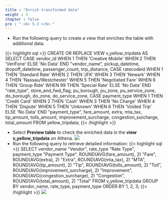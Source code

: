 ```yaml
---
title : "Enrich transformed data"
weight : 3
chapter : false
pre : " <b> 5.3 </b> "
---
```

- Run the following query to create a view that enriches the table with additional data.

{{< highlight sql >}}
CREATE OR REPLACE VIEW v_yellow_tripdata
AS
SELECT CASE vendor_id
            WHEN 1 THEN 'Creative Mobile'
            WHEN 2 THEN 'VeriFone'
            ELSE 'No Data'
       END "vendor_name",
       pickup_datetime,
       dropoff_datetime,
       passenger_count,
       trip_distance,
       CASE ratecodeid
            WHEN 1 THEN 'Standard Rate'
            WHEN 2 THEN 'JFK'
            WHEN 3 THEN 'Newark'
            WHEN 4 THEN 'Nassau/Westchester'
            WHEN 5 THEN 'Negotiated Fare'
            WHEN 6 THEN 'Group Ride'
            WHEN 99 THEN 'Special Rate'
            ELSE 'No Data'
       END "rate_type",
       store_and_fwd_flag,
       pu_borough,
       pu_zone,
       pu_service_zone,
       do_borough,
       do_zone,
       do_service_zone,
       CASE payment_type
            WHEN 1 THEN 'Credit Card'
            WHEN 2 THEN 'Cash'
            WHEN 3 THEN 'No Charge'
            WHEN 4 THEN 'Dispute'
            WHEN 5 THEN 'Unknown'
            WHEN 6 THEN 'Voided Trip'
            ELSE 'No Data'
       END "payment_type",
       fare_amount,
       extra,
       mta_tax,
       tip_amount,
       tolls_amount,
       improvement_surcharge,
       congestion_surcharge,
       total_amount
FROM   yellow_tripdata;
{{< /highlight >}}
- Select **Preview table** to check the enriched data in the **view v_yellow_tripdata** on Athena.
![](/images/5.enriching/12.png)
- Run the following query to retrieve detailed information:
{{< highlight sql >}}
SELECT vendor_name "Vendor",
       rate_type "Rate Type", 
       payment_type "Payment Type",
       ROUND(AVG(fare_amount), 2) "Fare",
       ROUND(AVG(extra), 2) "Extra",
       ROUND(AVG(mta_tax), 2) "MTA",
       ROUND(AVG(tip_amount), 2) "Tip",
       ROUND(AVG(tolls_amount), 2) "Toll",
       ROUND(AVG(improvement_surcharge), 2) "Improvement",
       ROUND(AVG(congestion_surcharge), 2) "Congestion",
       ROUND(AVG(total_amount), 2) "Total"
FROM   v_yellow_tripdata
GROUP BY vendor_name,
         rate_type,
         payment_type
ORDER BY 1, 2, 3;
{{< /highlight >}}
![](/images/5.enriching/13.png)